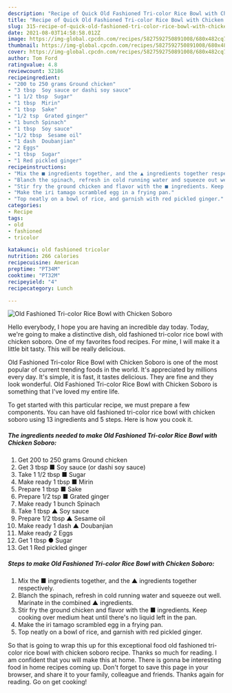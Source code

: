 ```yaml
---
description: "Recipe of Quick Old Fashioned Tri-color Rice Bowl with Chicken Soboro"
title: "Recipe of Quick Old Fashioned Tri-color Rice Bowl with Chicken Soboro"
slug: 315-recipe-of-quick-old-fashioned-tri-color-rice-bowl-with-chicken-soboro
date: 2021-08-03T14:58:58.012Z
image: https://img-global.cpcdn.com/recipes/5827592750891008/680x482cq70/old-fashioned-tri-color-rice-bowl-with-chicken-soboro-recipe-main-photo.jpg
thumbnail: https://img-global.cpcdn.com/recipes/5827592750891008/680x482cq70/old-fashioned-tri-color-rice-bowl-with-chicken-soboro-recipe-main-photo.jpg
cover: https://img-global.cpcdn.com/recipes/5827592750891008/680x482cq70/old-fashioned-tri-color-rice-bowl-with-chicken-soboro-recipe-main-photo.jpg
author: Tom Ford
ratingvalue: 4.8
reviewcount: 32186
recipeingredient:
- "200 to 250 grams Ground chicken"
- "3 tbsp  Soy sauce or dashi soy sauce"
- "1 1/2 tbsp  Sugar"
- "1 tbsp  Mirin"
- "1 tbsp  Sake"
- "1/2 tsp  Grated ginger"
- "1 bunch Spinach"
- "1 tbsp  Soy sauce"
- "1/2 tbsp  Sesame oil"
- "1 dash  Doubanjian"
- "2 Eggs"
- "1 tbsp  Sugar"
- "1 Red pickled ginger"
recipeinstructions:
- "Mix the ■ ingredients together, and the ▲ ingredients together respectively."
- "Blanch the spinach, refresh in cold running water and squeeze out well. Marinate in the combined ▲ ingredients."
- "Stir fry the ground chicken and flavor with the ■ ingredients. Keep cooking over medium heat until there&#39;s no liquid left in the pan."
- "Make the iri tamago scrambled egg in a frying pan."
- "Top neatly on a bowl of rice, and garnish with red pickled ginger."
categories:
- Recipe
tags:
- old
- fashioned
- tricolor

katakunci: old fashioned tricolor 
nutrition: 266 calories
recipecuisine: American
preptime: "PT34M"
cooktime: "PT32M"
recipeyield: "4"
recipecategory: Lunch

---
```



![Old Fashioned Tri-color Rice Bowl with Chicken Soboro](https://img-global.cpcdn.com/recipes/5827592750891008/680x482cq70/old-fashioned-tri-color-rice-bowl-with-chicken-soboro-recipe-main-photo.jpg)

Hello everybody, I hope you are having an incredible day today. Today, we're going to make a distinctive dish, old fashioned tri-color rice bowl with chicken soboro. One of my favorites food recipes. For mine, I will make it a little bit tasty. This will be really delicious.



Old Fashioned Tri-color Rice Bowl with Chicken Soboro is one of the most popular of current trending foods in the world. It's appreciated by millions every day. It's simple, it is fast, it tastes delicious. They are fine and they look wonderful. Old Fashioned Tri-color Rice Bowl with Chicken Soboro is something that I've loved my entire life.


To get started with this particular recipe, we must prepare a few components. You can have old fashioned tri-color rice bowl with chicken soboro using 13 ingredients and 5 steps. Here is how you cook it.

<!--inarticleads1-->

##### The ingredients needed to make Old Fashioned Tri-color Rice Bowl with Chicken Soboro:

1. Get 200 to 250 grams Ground chicken
1. Get 3 tbsp ■ Soy sauce (or dashi soy sauce)
1. Take 1 1/2 tbsp ■ Sugar
1. Make ready 1 tbsp ■ Mirin
1. Prepare 1 tbsp ■ Sake
1. Prepare 1/2 tsp ■ Grated ginger
1. Make ready 1 bunch Spinach
1. Take 1 tbsp ▲ Soy sauce
1. Prepare 1/2 tbsp ▲ Sesame oil
1. Make ready 1 dash ▲ Doubanjian
1. Make ready 2 Eggs
1. Get 1 tbsp ● Sugar
1. Get 1 Red pickled ginger




<!--inarticleads2-->

##### Steps to make Old Fashioned Tri-color Rice Bowl with Chicken Soboro:

1. Mix the ■ ingredients together, and the ▲ ingredients together respectively.
1. Blanch the spinach, refresh in cold running water and squeeze out well. Marinate in the combined ▲ ingredients.
1. Stir fry the ground chicken and flavor with the ■ ingredients. Keep cooking over medium heat until there&#39;s no liquid left in the pan.
1. Make the iri tamago scrambled egg in a frying pan.
1. Top neatly on a bowl of rice, and garnish with red pickled ginger.




So that is going to wrap this up for this exceptional food old fashioned tri-color rice bowl with chicken soboro recipe. Thanks so much for reading. I am confident that you will make this at home. There is gonna be interesting food in home recipes coming up. Don't forget to save this page in your browser, and share it to your family, colleague and friends. Thanks again for reading. Go on get cooking!
